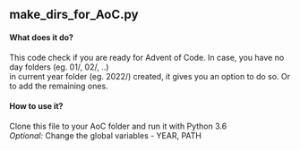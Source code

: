 ## make_dirs_for_AoC.py

#### What does it do?
This code check if you are ready for Advent of Code. In case, you have no day folders (eg. 01/, 02/, ..)<br>
in current year folder (eg. 2022/) created, it gives you an option to do so. Or to add the remaining ones.

#### How to use it?
Clone this file to your AoC folder and run it with Python 3.6<br>
<i>Optional:</i> Change the global variables - YEAR, PATH
